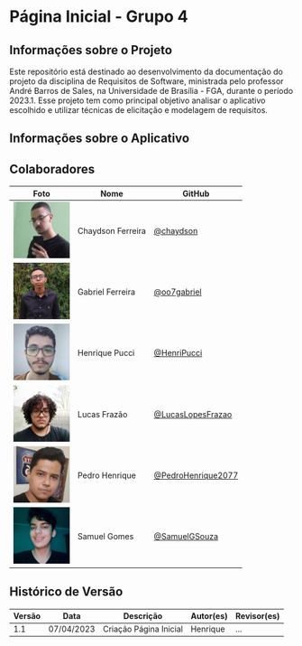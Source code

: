 # Página Inicial - Grupo 4

## Informações sobre o Projeto

Este repositório está destinado ao desenvolvimento da documentação do projeto da disciplina de Requisitos de Software, ministrada pelo professor André Barros de Sales, na Universidade de Brasília - FGA, durante o período 2023.1. Esse projeto tem como principal objetivo analisar o aplicativo escolhido e utilizar técnicas de elicitação e modelagem de requisitos.

## Informações sobre o Aplicativo 

## Colaboradores

| Foto                                                  | Nome | GitHub                                              |
| ----------------------------------------------------- | ----- | --------------------------------------------------- |
| <img src="./assets/team/Chaydson.jpeg" width="100"> | Chaydson Ferreira | [@chaydson](https://github.com/chaydson)           |
| <img src="./assets/team/Gabriel.jpeg" width="100"> | Gabriel Ferreira  | [@oo7gabriel](https://github.com/oo7gabriel)       |
| <img src="./assets/team/Henrique.jpeg" width="100">| Henrique Pucci    | [@HenriPucci](https://github.com/HenriPucci)                                         |
| <img src="./assets/team/Lucas.jpeg" width="100">| Lucas Frazão  | [@LucasLopesFrazao](https://github.com/LucasLopesFrazao)     |
| <img src="./assets/team/Pedro.jpeg" width="100">| Pedro Henrique     | [@PedroHenrique2077](https://github.com/PedroHenrique2077) |
| <img src="./assets/team/Samuel.jpeg" width="100"> | Samuel Gomes      | [@SamuelGSouza](https://github.com/SamuelGSouza)         |

## Histórico de Versão
| Versão | Data       | Descrição            | Autor(es) | Revisor(es) |
|--------|------------|----------------------|-----------|-------------|
| 1.1    | 07/04/2023 | Criação Página Inicial | Henrique     | ...         |